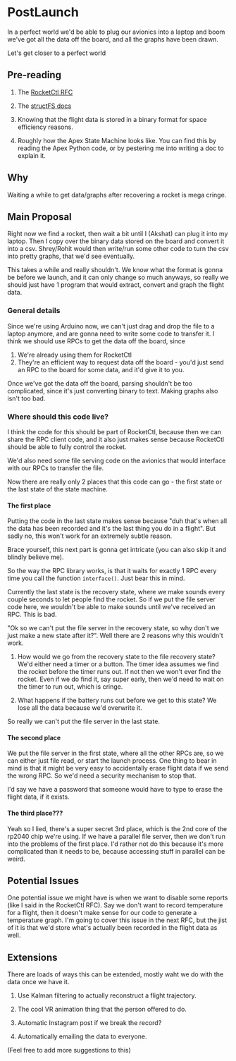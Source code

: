 # PostLaunch

In a perfect world we'd be able to plug our avionics into a laptop and boom we've got all the data off the board, and all the graphs have been drawn.

Let's get closer to a perfect world

## Pre-reading

1. The [RocketCtl RFC](https://github.com/icl-rocketry/art-apex/pull/7)

2. The [structFS docs](../docs/structFS.md)

3. Knowing that the flight data is stored in a binary format for space efficiency reasons.

4. Roughly how the Apex State Machine looks like. You can find this by reading the Apex Python code, or by pestering me into writing a doc to explain it.

## Why

Waiting a while to get data/graphs after recovering a rocket is mega cringe.

## Main Proposal

Right now we find a rocket, then wait a bit until I (Akshat) can plug it into my laptop. Then I copy over the binary data stored on the board and convert it into a csv. Shrey/Rohit would then write/run some other code to turn the csv into pretty graphs, that we'd see eventually.

This takes a while and really shouldn't. We know what the format is gonna be before we launch, and it can only change so much anyways, so really we should just have 1 program that would extract, convert and graph the flight data.

### General details

Since we're using Arduino now, we can't just drag and drop the file to a laptop anymore, and are gonna need to write some code to transfer it. I think we should use RPCs to get the data off the board, since 

1. We're already using them for RocketCtl
2. They're an efficient way to request data off the board - you'd just send an RPC to the board for some data, and it'd give it to you.

Once we've got the data off the board, parsing shouldn't be too complicated, since it's just converting binary to text. Making graphs also isn't too bad.

### Where should this code live?

I think the code for this should be part of RocketCtl, because then we can share the RPC client code, and it also just makes sense because RocketCtl should be able to fully control the rocket.

We'd also need some file serving code on the avionics that would interface with our RPCs to transfer the file. 

Now there are really only 2 places that this code can go - the first state or the last state of the state machine.

#### The first place

Putting the code in the last state makes sense because "duh that's when all the data has been recorded and it's the last thing you do in a flight". But sadly no, this won't work for an extremely subtle reason.

Brace yourself, this next part is gonna get intricate (you can also skip it and blindly believe me).

So the way the RPC library works, is that it waits for exactly 1 RPC every time you call the function `interface()`. Just bear this in mind.

Currently the last state is the recovery state, where we make sounds every couple seconds to let people find the rocket. So if we put the file server code here, we wouldn't be able to make sounds until we've received an RPC. This is bad.

"Ok so we can't put the file server in the recovery state, so why don't we just make a new state after it?". Well there are 2 reasons why this wouldn't work.

1. How would we go from the recovery state to the file recovery state? We'd either need a timer or a button. The timer idea assumes we find the rocket before the timer runs out. If not then we won't ever find the rocket. Even if we do find it, say super early, then we'd need to wait on the timer to run out, which is cringe.

2. What happens if the battery runs out before we get to this state? We lose all the data because we'd overwrite it.

So really we can't put the file server in the last state.

#### The second place

We put the file server in the first state, where all the other RPCs are, so we can either just file read, or start the launch process. One thing to bear in mind is that it might be very easy to accidentally erase flight data if we send the wrong RPC. So we'd need a security mechanism to stop that.

I'd say we have a password that someone would have to type to erase the flight data, if it exists.

#### The third place???

Yeah so I lied, there's a super secret 3rd place, which is the 2nd core of the rp2040 chip we're using. If we have a parallel file server, then we don't run into the problems of the first place. I'd rather not do this because it's more complicated than it needs to be, because accessing stuff in parallel can be weird.


## Potential Issues

One potential issue we might have is when we want to disable some reports (like I said in the RocketCtl RFC). Say we don't want to record temperature for a flight, then it doesn't make sense for our code to generate a temperature graph. I'm going to cover this issue in the next RFC, but the jist of it is that we'd store what's actually been recorded in the flight data as well.

## Extensions

There are loads of ways this can be extended, mostly waht we do with the data once we have it.

1. Use Kalman filtering to actually reconstruct a flight trajectory.

2. The cool VR animation thing that the person offered to do.

3. Automatic Instagram post if we break the record?

4. Automatically emailing the data to everyone.

(Feel free to add more suggestions to this)